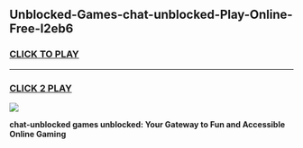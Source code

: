 
## Unblocked-Games-chat-unblocked-Play-Online-Free-l2eb6
<h3>
<a href="https://premium76.site?title=chat-unblocked&ref=26A">CLICK TO PLAY</a></h3>
<hr>

<h3>
<a href="https://premium76.site?title=chat-unblocked&ref=26A">CLICK 2 PLAY</a>
  
</h3>

<a href="https://premium76.site?title=chat-unblocked&ref=26A"><img src="https://clearcache.store/games.png"></a>


**chat-unblocked games unblocked: Your Gateway to Fun and Accessible Online Gaming**
